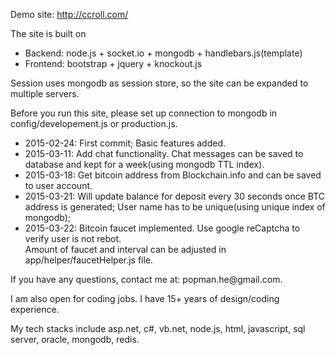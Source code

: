 Demo site: http://ccroll.com/

The site is built on 
<ul>
<li>Backend: node.js + socket.io + mongodb + handlebars.js(template)</li>
<li>Frontend: bootstrap + jquery + knockout.js</li>
</ul>
<p>Session uses mongodb as session store, so the site can be expanded to multiple servers.</p>

<p>Before you run this site, please set up connection to mongodb in config/developement.js or production.js.</p>

<ul>
<li>2015-02-24:  First commit; Basic features added.</li>
<li>2015-03-11:  Add chat functionality. Chat messages can be saved to database and kept for a week(using mongodb TTL index).</li>
<li>2015-03-18:  Get bitcoin address from Blockchain.info and can be saved to user account.</li>
<li>2015-03-21:  Will update balance for deposit every 30 seconds once BTC address is generated; 
				 User name has to be unique(using unique index of mongodb);
<li>2015-03-22:  Bitcoin faucet implemented. Use google reCaptcha to verify user is not rebot. <br />
	             Amount of faucet and interval can be adjusted in app/helper/faucetHelper.js file.</li>
</ul>

<p>If you have any questions, contact me at: popman.he@gmail.com.</p>

<p>I am also open for coding jobs. I have 15+ years of design/coding experience. </p>

<p>My tech stacks include asp.net, c#, vb.net, node.js,  html, javascript, sql server, oracle, mongodb, redis. </p>
